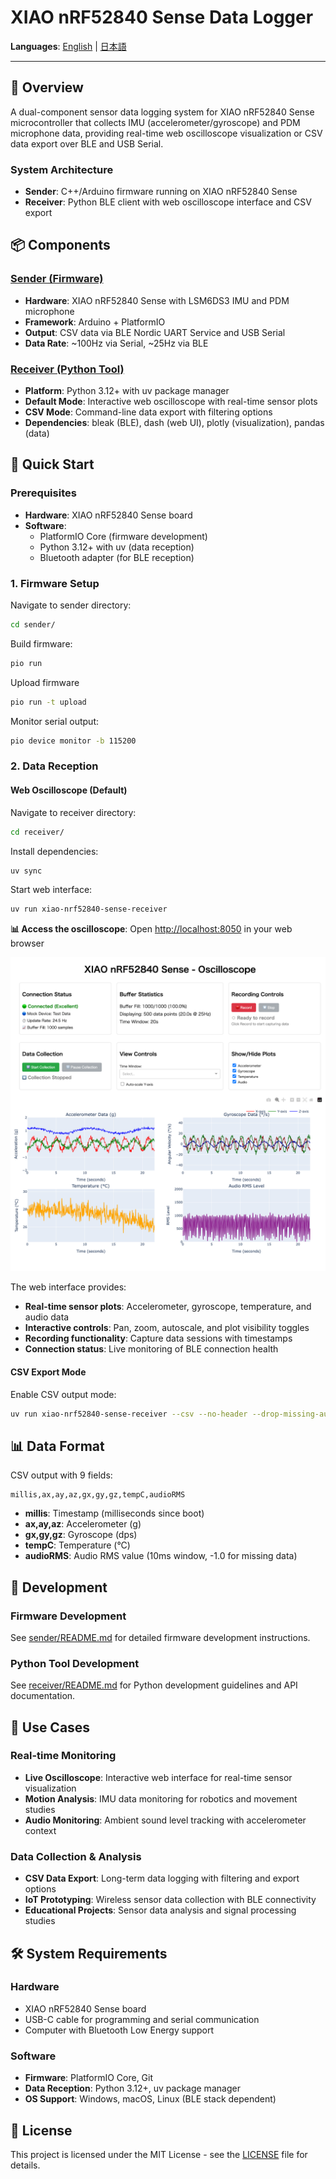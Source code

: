 # XIAO nRF52840 Sense Data Logger

<!-- Language Switcher -->
**Languages**: [English](./README.md) | [日本語](./README.ja.md)

---

## 🚀 Overview

A dual-component sensor data logging system for XIAO nRF52840 Sense microcontroller that collects IMU (accelerometer/gyroscope) and PDM microphone data, providing real-time web oscilloscope visualization or CSV data export over BLE and USB Serial.

### System Architecture

- **Sender**: C++/Arduino firmware running on XIAO nRF52840 Sense
- **Receiver**: Python BLE client with web oscilloscope interface and CSV export

## 📦 Components

### [Sender (Firmware)](./sender/)
- **Hardware**: XIAO nRF52840 Sense with LSM6DS3 IMU and PDM microphone
- **Framework**: Arduino + PlatformIO
- **Output**: CSV data via BLE Nordic UART Service and USB Serial
- **Data Rate**: ~100Hz via Serial, ~25Hz via BLE

### [Receiver (Python Tool)](./receiver/)
- **Platform**: Python 3.12+ with uv package manager
- **Default Mode**: Interactive web oscilloscope with real-time sensor plots
- **CSV Mode**: Command-line data export with filtering options
- **Dependencies**: bleak (BLE), dash (web UI), plotly (visualization), pandas (data)

## 🚀 Quick Start

### Prerequisites

- **Hardware**: XIAO nRF52840 Sense board
- **Software**: 
  - PlatformIO Core (firmware development)
  - Python 3.12+ with uv (data reception)
  - Bluetooth adapter (for BLE reception)

### 1. Firmware Setup

Navigate to sender directory:
```bash
cd sender/
```

Build firmware:
```bash
pio run
```

Upload firmware
```bash
pio run -t upload
```

Monitor serial output:
```bash
pio device monitor -b 115200
```

### 2. Data Reception

#### Web Oscilloscope (Default)

Navigate to receiver directory:
```bash
cd receiver/
```

Install dependencies:
```bash
uv sync
```

Start web interface:
```bash
uv run xiao-nrf52840-sense-receiver
```

**📊 Access the oscilloscope**: Open [http://localhost:8050](http://localhost:8050) in your web browser

![Oscilloscope Interface](./receiver/images/oscilloscope-screenshot.png)

The web interface provides:
- **Real-time sensor plots**: Accelerometer, gyroscope, temperature, and audio data
- **Interactive controls**: Pan, zoom, autoscale, and plot visibility toggles
- **Recording functionality**: Capture data sessions with timestamps
- **Connection status**: Live monitoring of BLE connection health

#### CSV Export Mode

Enable CSV output mode:
```bash
uv run xiao-nrf52840-sense-receiver --csv --no-header --drop-missing-audio
```

## 📊 Data Format

CSV output with 9 fields:
```
millis,ax,ay,az,gx,gy,gz,tempC,audioRMS
```

- **millis**: Timestamp (milliseconds since boot)
- **ax,ay,az**: Accelerometer (g)
- **gx,gy,gz**: Gyroscope (dps)  
- **tempC**: Temperature (°C)
- **audioRMS**: Audio RMS value (10ms window, -1.0 for missing data)

## 🔧 Development

### Firmware Development
See [sender/README.md](./sender/README.md) for detailed firmware development instructions.

### Python Tool Development  
See [receiver/README.md](./receiver/README.md) for Python development guidelines and API documentation.

## 🎯 Use Cases

### Real-time Monitoring
- **Live Oscilloscope**: Interactive web interface for real-time sensor visualization
- **Motion Analysis**: IMU data monitoring for robotics and movement studies
- **Audio Monitoring**: Ambient sound level tracking with accelerometer context

### Data Collection & Analysis
- **CSV Data Export**: Long-term data logging with filtering and export options
- **IoT Prototyping**: Wireless sensor data collection with BLE connectivity
- **Educational Projects**: Sensor data analysis and signal processing studies

## 🛠 System Requirements

### Hardware
- XIAO nRF52840 Sense board
- USB-C cable for programming and serial communication
- Computer with Bluetooth Low Energy support

### Software
- **Firmware**: PlatformIO Core, Git
- **Data Reception**: Python 3.12+, uv package manager
- **OS Support**: Windows, macOS, Linux (BLE stack dependent)

## 📄 License

This project is licensed under the MIT License - see the [LICENSE](LICENSE) file for details.

